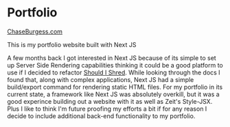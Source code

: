 # Portfolio

[ChaseBurgess.com](chaseburgess.com)

This is my portfolio website built with Next JS 

A few months back I got interested in Next JS because of its simple to set up Server Side Rendering capabilities thinking it could be a good platform to use if I decided to refactor [Should I Shred](https://github.com/TunaSurf/ShouldIShred). While looking through the docs I found that, along with complex applications, Next JS had a simple build/export command for rendering static HTML files. For my portfolio in its current state, a framework like Next JS was absolutely overkill, but it was a good experince building out a website with it as well as Zeit's Style-JSX. Plus I like to think I'm future proofing my efforts a bit if for any reason I decide to include additional back-end functionality to my portfolio.

